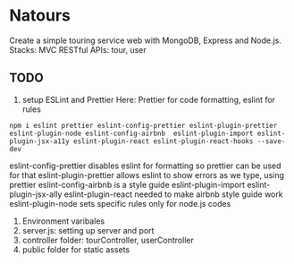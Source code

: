 # Natours

Create a simple touring service web with MongoDB, Express and Node.js.
Stacks:
MVC
RESTful APIs: tour, user

## TODO

1. setup ESLint and Prettier
   Here: Prettier for code formatting, eslint for rules

```
npm i eslint prettier eslint-config-prettier eslint-plugin-prettier eslint-plugin-node eslint-config-airbnb  eslint-plugin-import eslint-plugin-jsx-a11y eslint-plugin-react eslint-plugin-react-hooks --save-dev
```

eslint-config-prettier disables eslint for formatting so prettier can be used for that
eslint-plugin-prettier allows eslint to show errors as we type, using prettier
eslint-config-airbnb is a style guide
eslint-plugin-import eslint-plugin-jsx-ally eslint-plugin-react needed to make airbnb style guide work
eslint-plugin-node sets specific rules only for node.js codes

1. Environment varibales
1. server.js: setting up server and port
1. controller folder: tourController, userController
1. public folder for static assets
